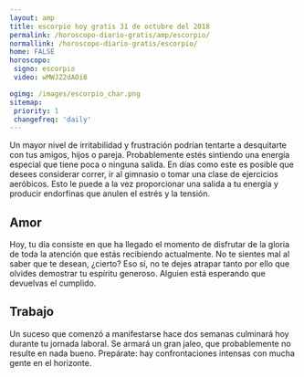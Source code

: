 ```yaml
---
layout: amp
title: escorpio hoy gratis 31 de octubre del 2018 
permalink: /horoscopo-diario-gratis/amp/escorpio/
normallink: /horoscopo-diario-gratis/escorpio/
home: FALSE
horoscopo:
 signo: escorpio
 video: wMWJZ2dAOi8

ogimg: /images/escorpio_char.png
sitemap:
 priority: 1
 changefreq: 'daily'
---
```



Un mayor nivel de irritabilidad y frustración podrían tentarte a desquitarte con tus amigos, hijos o pareja. Probablemente estés sintiendo una energía especial que tiene poca o ninguna salida. En días como este es posible que desees considerar correr, ir al gimnasio o tomar una clase de ejercicios aeróbicos. Esto le puede a la vez proporcionar una salida a tu energía y producir endorfinas que anulen el estrés y la tensión.

## Amor

Hoy, tu día consiste en que ha llegado el momento de disfrutar de la gloria de toda la atención que estás recibiendo actualmente. No te sientes mal al saber que te desean, ¿cierto? Eso sí, no te dejes atrapar tanto por ello que olvides demostrar tu espíritu generoso. Alguien está esperando que devuelvas el cumplido.

## Trabajo

Un suceso que comenzó a manifestarse hace dos semanas culminará hoy durante tu jornada laboral. Se armará un gran jaleo, que probablemente no resulte en nada bueno. Prepárate: hay confrontaciones intensas con mucha gente en el horizonte.